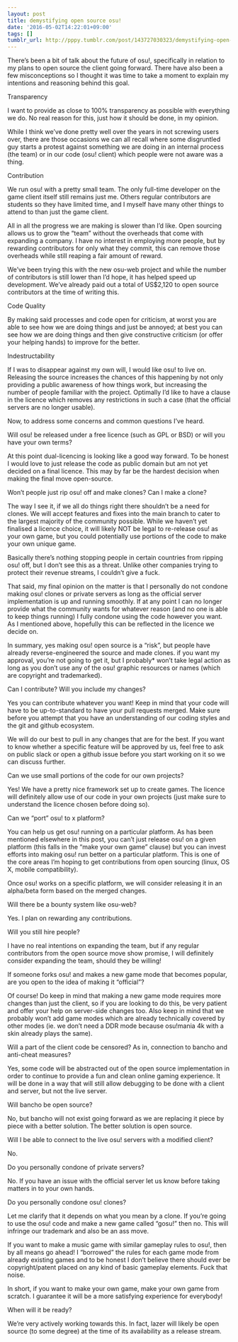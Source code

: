 ```yaml
---
layout: post
title: demystifying open source osu!
date: '2016-05-02T14:22:01+09:00'
tags: []
tumblr_url: http://pppy.tumblr.com/post/143727030323/demystifying-open-source-osu
---
```

There’s been a bit of talk about the future of osu!, specifically in relation to my plans to open source the client going forward. There have also been a few misconceptions so I thought it was time to take a moment to explain my intentions and reasoning behind this goal.



Transparency

I want to provide as close to 100% transparency as possible with everything we do. No real reason for this, just how it should be done, in my opinion.

While I think we’ve done pretty well over the years in not screwing users over, there are those occasions we can all recall where some disgruntled guy starts a protest against something we are doing in an internal process (the team) or in our code (osu! client) which people were not aware was a thing.

Contribution

We run osu! with a pretty small team. The only full-time developer on the game client itself still remains just me. Others regular contributors are students so they have limited time, and I myself have many other things to attend to than just the game client.

All in all the progress we are making is slower than I’d like. Open sourcing allows us to grow the “team” without the overheads that come with expanding a company. I have no interest in employing more people, but by rewarding contributors for only what they commit, this can remove those overheads while still reaping a fair amount of reward.

We’ve been trying this with the new osu-web project and while the number of contributors is still lower than I’d hope, it has helped speed up development. We’ve already paid out a total of US$2,120 to open source contributors at the time of writing this.

Code Quality

By making said processes and code open for criticism, at worst you are able to see how we are doing things and just be annoyed; at best you can see how we are doing things and then give constructive criticism (or offer your helping hands) to improve for the better.

Indestructability

If I was to disappear against my own will, I would like osu! to live on. Releasing the source increases the chances of this happening by not only providing a public awareness of how things work, but increasing the number of people familiar with the project. Optimally I’d like to have a clause in the licence which removes any restrictions in such a case (that the official servers are no longer usable).

Now, to address some concerns and common questions I’ve heard.



Will osu! be released under a free licence (such as GPL or BSD) or will you have your own terms?

At this point dual-licencing is looking like a good way forward. To be honest I would love to just release the code as public domain but am not yet decided on a final licence. This may by far be the hardest decision when making the final move open-source.

Won’t people just rip osu! off and make clones? Can I make a clone?

The way I see it, if we all do things right there shouldn’t be a need for clones. We will accept features and fixes into the main branch to cater to the largest majority of the community possible. While we haven’t yet finalised a licence choice, it will likely NOT be legal to re-release osu! as your own game, but you could potentially use portions of the code to make your own unique game.

Basically there’s nothing stopping people in certain countries from ripping osu! off, but I don’t see this as a threat. Unlike other companies trying to protect their revenue streams, I couldn’t give a fuck.

That said, my final opinion on the matter is that I personally do not condone making osu! clones or private servers as long as the official server implementation is up and running smoothly. If at any point I can no longer provide what the community wants for whatever reason (and no one is able to keep things running) I fully condone using the code however you want. As I mentioned above, hopefully this can be reflected in the licence we decide on.

In summary, yes making osu! open source is a “risk”, but people have already reverse-engineered the source and made clones. if you want my approval, you’re not going to get it, but I probably* won’t take legal action as long as you don’t use any of the osu! graphic resources or names (which are copyright and trademarked).

Can I contribute? Will you include my changes?

Yes you can contribute whatever you want! Keep in mind that your code will have to be up-to-standard to have your pull requests merged. Make sure before you attempt that you have an understanding of our coding styles and the git and github ecosystem.

We will do our best to pull in any changes that are for the best. If you want to know whether a specific feature will be approved by us, feel free to ask on public slack or open a github issue before you start working on it so we can discuss further.

Can we use small portions of the code for our own projects?

Yes! We have a pretty nice framework set up to create games. The licence will definitely allow use of our code in your own projects (just make sure to understand the licence chosen before doing so).

Can we “port” osu! to x platform?

You can help us get osu! running on a particular platform. As has been mentioned elsewhere in this post, you can’t just release osu! on a given platform (this falls in the “make your own game” clause) but you can invest efforts into making osu! run better on a particular platform. This is one of the core areas I’m hoping to get contributions from open sourcing (linux, OS X, mobile compatibility).

Once osu! works on a specific platform, we will consider releasing it in an alpha/beta form based on the merged changes.

Will there be a bounty system like osu-web?

Yes. I plan on rewarding any contributions.

Will you still hire people?

I have no real intentions on expanding the team, but if any regular contributors from the open source move show promise, I will definitely consider expanding the team, should they be willing!

If someone forks osu! and makes a new game mode that becomes popular, are you open to the idea of making it “official”?

Of course! Do keep in mind that making a new game mode requires more changes than just the client, so if you are looking to do this, be very patient and offer your help on server-side changes too. Also keep in mind that we probably won’t add game modes which are already technically covered by other modes (ie. we don’t need a DDR mode because osu!mania 4k with a skin already plays the same).

Will a part of the client code be censored? As in, connection to bancho and anti-cheat measures?

Yes, some code will be abstracted out of the open source implementation in order to continue to provide a fun and clean online gaming experience. It will be done in a way that will still allow debugging to be done with a client and server, but not the live server.

Will bancho be open source?

No, but bancho will not exist going forward as we are replacing it piece by piece with a better solution. The better solution is open source.

Will I be able to connect to the live osu! servers with a modified client?

No.

Do you personally condone of private servers?

No. If you have an issue with the official server let us know before taking matters in to your own hands.

Do you personally condone osu! clones?

Let me clarify that it depends on what you mean by a clone. If you’re going to use the osu! code and make a new game called “gosu!” then no. This will infringe our trademark and also be an ass move.

If you want to make a music game with similar gameplay rules to osu!, then by all means go ahead! I “borrowed” the rules for each game mode from already existing games and to be honest I don’t believe there should ever be copyright/patent placed on any kind of basic gameplay elements. Fuck that noise.

In short, if you want to make your own game, make your own game from scratch. I guarantee it will be a more satisfying experience for everybody!

When will it be ready?

We’re very actively working towards this. In fact, lazer will likely be open source (to some degree) at the time of its availability as a release stream.

